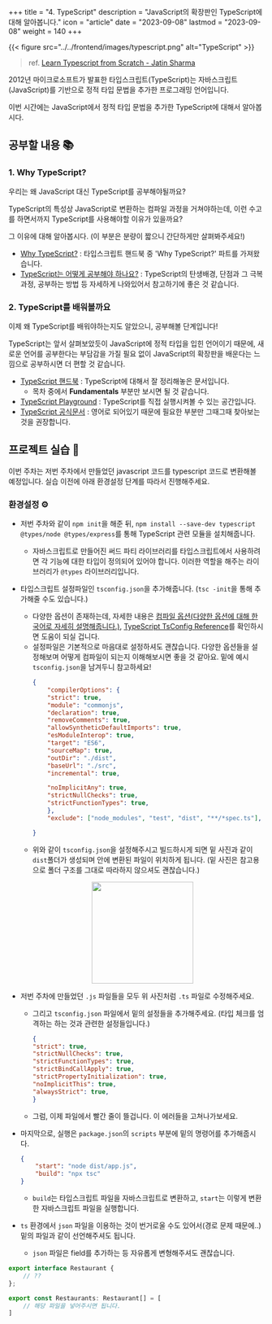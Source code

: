 +++
title = "4. TypeScript"
description = "JavaScript의 확장판인 TypeScript에 대해 알아봅니다."
icon = "article"
date = "2023-09-08"
lastmod = "2023-09-08"
weight = 140
+++

<!-- TODO: update `date` and `lastmod` -->

{{< figure src="../../frontend/images/typescript.png" alt="TypeScript" >}}

> ref. [Learn Typescript from Scratch - Jatin Sharma](https://j471n.in/blogs/ts)

2012년 마이크로소프트가 발표한 타입스크립트(TypeScript)는 자바스크립트(JavaScript)를 기반으로 정적 타입 문법을 추가한 프로그래밍 언어입니다. 

이번 시간에는 JavaScript에서 정적 타입 문법을 추가한 TypeScript에 대해서 알아봅시다.

## 공부할 내용 📚

### 1. Why TypeScript?

우리는 왜 JavaScript 대신 TypeScript를 공부해야될까요? 

TypeScript의 특성상 JavaScript로 변환하는 컴파일 과정을 거쳐야하는데, 이런 수고를 하면서까지 TypeScript를 사용해야할 이유가 있을까요?

그 이유에 대해 알아봅시다. (이 부분은 분량이 짧으니 간단하게만 살펴봐주세요!)

- [Why TypeScript?](https://joshua1988.github.io/ts/why-ts.html) : 타입스크립트 핸드북 중 'Why TypeScript?' 파트를 가져왔습니다. 
- [TypeScript는 어떻게 공부해야 하나요?](https://yozm.wishket.com/magazine/detail/1376/) : TypeScript의 탄생배경, 단점과 그 극복과정, 공부하는 방법 등 자세하게 나와있어서 참고하기에 좋은 것 같습니다.

### 2. TypeScript를 배워볼까요

이제 왜 TypeScript를 배워야하는지도 알았으니, 공부해볼 단계입니다!
 
TypeScript는 앞서 살펴보았듯이 JavaScript에 정적 타입을 입힌 언어이기 때문에, 새로운 언어를 공부한다는 부담감을 가질 필요 없이 JavaScript의 확장판을 배운다는 느낌으로 공부하시면 더 편할 것 같습니다.

- [TypeScript 핸드북](https://joshua1988.github.io/ts/) : TypeScript에 대해서 잘 정리해놓은 문서입니다. 
    - 목차 중에서 **Fundamentals** 부분만 보시면 될 것 같습니다.
- [TypeScript Playground](https://www.typescriptlang.org/play) : TypeScript를 직접 실행시켜볼 수 있는 공간입니다.
- [TypeScript 공식문서](https://www.typescriptlang.org/docs/handbook/utility-types.html) : 영어로 되어있기 때문에 필요한 부분만 그때그때 찾아보는 것을 권장합니다.

## 프로젝트 실습 🎈

이번 주차는 저번 주차에서 만들었던 javascript 코드를 typescript 코드로 변환해볼 예정입니다. 실습 이전에 아래 환경설정 단계를 따라서 진행해주세요.

### 환경설정 ⚙️
- 저번 주차와 같이 `npm init`을 해준 뒤, `npm install --save-dev typescript @types/node @types/express`를 통해 TypeScript 관련 모듈을 설치해줍니다.
    - 자바스크립트로 만들어진 써드 파티 라이브러리를 타입스크립트에서 사용하려면 각 기능에 대한 타입이 정의되어 있어야 합니다. 이러한 역할을 해주는 라이브러리가 `@types` 라이브러리입니다.
- 타입스크립트 설정파일인 `tsconfig.json`을 추가해줍니다. (`tsc -init`을 통해 추가해줄 수도 있습니다.)
    - 다양한 옵션이 존재하는데, 자세한 내용은 [컴파일 옵션(다양한 옵션에 대해 한국어로 자세히 설명해줍니다.)](https://yamoo9.gitbook.io/typescript/cli-env/tsconfig), [TypeScript TsConfig Reference](https://www.typescriptlang.org/tsconfig)를 확인하시면 도움이 되실 겁니다.
    - 설정파일은 기본적으로 마음대로 설정하셔도 괜찮습니다. 다양한 옵션들을 설정해보며 어떻게 컴파일이 되는지 이해해보시면 좋을 것 같아요. 밑에 예시 `tsconfig.json`을 남겨두니 참고하세요!
        ```json
        {
            "compilerOptions": {
            "strict": true,
            "module": "commonjs",
            "declaration": true,
            "removeComments": true,
            "allowSyntheticDefaultImports": true,
            "esModuleInterop": true,
            "target": "ES6",
            "sourceMap": true,
            "outDir": "./dist",
            "baseUrl": "./src",
            "incremental": true,

            "noImplicitAny": true, 
            "strictNullChecks": true, 
            "strictFunctionTypes": true,
            },
            "exclude": ["node_modules", "test", "dist", "**/*spec.ts"],

        }
        ```
    - 위와 같이 `tsconfig.json`을 설정해주시고 빌드하시게 되면 밑 사진과 같이 `dist`폴더가 생성되며 안에 변환된 파일이 위치하게 됩니다. (밑 사진은 참고용으로 폴더 구조를 그대로 따라하지 않으셔도 괜찮습니다.)
    <p align="center">
    <img src="../images/week4_lab.png" width="200">
    </p>

- 저번 주차에 만들었던 `.js` 파일들을 모두 위 사진처럼 `.ts` 파일로 수정해주세요.
    - 그리고 `tsconfig.json` 파일에서 밑의 설정들을 추가해주세요. (타입 체크를 엄격하는 하는 것과 관련한 설정들입니다.)
        ```json
        {
        "strict": true,
        "strictNullChecks": true,
        "strictFunctionTypes": true,
        "strictBindCallApply": true,
        "strictPropertyInitialization": true,
        "noImplicitThis": true,
        "alwaysStrict": true,
        }
        ```
    - 그럼, 이제 파일에서 빨간 줄이 뜰겁니다. 이 에러들을 고쳐나가보세요.

- 마지막으로, 실행은 `package.json`의 `scripts` 부분에 밑의 명령어를 추가해줍시다.
    ```json
    {
        "start": "node dist/app.js",
        "build": "npx tsc"
    }
    ```
    - `build`는 타입스크립트 파일을 자바스크립트로 변환하고, `start`는 이렇게 변환한 자바스크립트 파일을 실행합니다.

- `ts` 환경에서 `json` 파일을 이용하는 것이 번거로울 수도 있어서(경로 문제 때문에..) 밑의 파일과 같이 선언해주셔도 됩니다.
    - `json` 파일은 field를 추가하는 등 자유롭게 변형해주셔도 괜찮습니다.
```typescript
export interface Restaurant {
    // ??
};

export const Restaurants: Restaurant[] = [
    // 해당 파일을 넣어주시면 됩니다.
]

```
